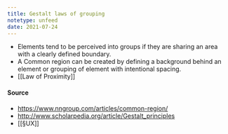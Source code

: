 ```yaml
---
title: Gestalt laws of grouping
notetype: unfeed
date: 2021-07-24
---
```


- Elements tend to be perceived into groups if they are sharing an area with a clearly defined boundary.
- A Common region can be created by defining a background behind an element or grouping of element with intentional spacing. 
- [[Law of Proximity]]

#### Source
- https://www.nngroup.com/articles/common-region/
- http://www.scholarpedia.org/article/Gestalt_principles
- [[§UX]]